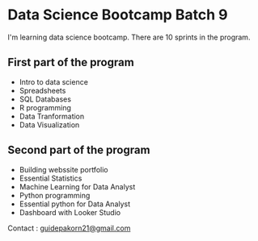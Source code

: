 # Data Science Bootcamp Batch 9

I'm learning data science bootcamp. There are 10 sprints in the program.

## First part of the program

  - Intro to data science
  - Spreadsheets
  - SQL Databases
  - R programming
  - Data Tranformation
  - Data Visualization

## Second part of the program

  - Building webssite portfolio
  - Essential Statistics
  - Machine Learning for Data Analyst
  - Python programming
  - Essential python for Data Analyst
  - Dashboard with Looker Studio

Contact : guidepakorn21@gmail.com
